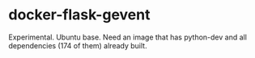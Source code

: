 docker-flask-gevent
===================

Experimental. Ubuntu base. Need an image that has python-dev and all dependencies (174 of them) already built.
